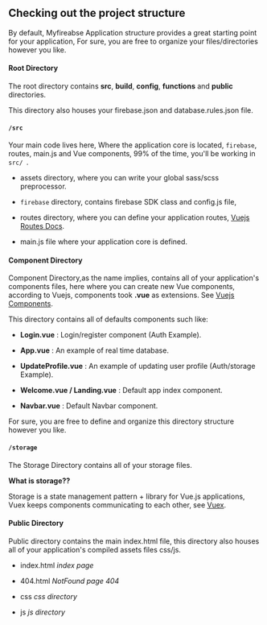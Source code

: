 ## Checking out the project structure

By default, Myfireabse Application structure provides a great starting point for your application, For sure, you are free to organize your files/directories however you like.

#### Root Directory

The root directory contains **src**, **build**, **config**, **functions** and **public** directories. 

This directory also houses your firebase.json and database.rules.json file.

#### `/src`

Your main code lives here, Where the application core is located, `firebase`, routes, main.js and Vue components, 99% of the time, you'll be working in `src/ `.

 - assets directory, where you can write your global sass/scss preprocessor.

 - `firebase` directory, contains firebase SDK class and config.js file, 

 - routes directory, where you can define your application routes, [Vuejs Routes Docs](https://router.vuejs.org/en/). 

 - main.js file where your application core is defined. 

#### Component Directory

Component Directory,as the name implies, contains all of your application's components files, here where you can create new Vue components, according to Vuejs, components took **.vue** as extensions. See [Vuejs Components](https://vuejs.org/v2/guide/components.html).

This directory contains all of defaults components such like:

 - **Login.vue** : Login/register component (Auth Example).

 - **App.vue** : An example of real time database.

 - **UpdateProfile.vue** : An example of updating user profile (Auth/storage Example).

 - **Welcome.vue / Landing.vue** : Default app index component.

 - **Navbar.vue** : Default Navbar component.

For sure, you are free to define and organize this directory structure however you like.

#### `/storage`

The Storage Directory contains all of your storage files.

**What is storage??**

Storage is a state management pattern + library for Vue.js applications, Vuex keeps components communicating to each other, see [Vuex](https://vuex.vuejs.org/en/).

#### Public Directory

Public directory contains the main index.html file, this directory also houses all of your application's compiled assets files css/js.

 - index.html *index page*

 - 404.html *NotFound page 404*

 - css *css directory*

 - js *js directory*